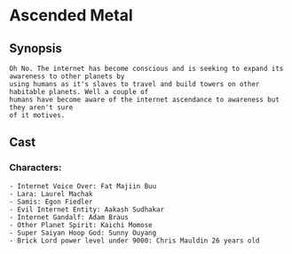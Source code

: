 # Ascended Metal


## Synopsis

    Oh No. The internet has become conscious and is seeking to expand its awareness to other planets by
    using humans as it's slaves to travel and build towers on other habitable planets. Well a couple of
    humans have become aware of the internet ascendance to awareness but they aren't sure
    of it motives.

## Cast

### Characters:

    - Internet Voice Over: Fat Majiin Buu
    - Lara: Laurel Machak
    - Samis: Egon Fiedler
    - Evil Internet Entity: Aakash Sudhakar
    - Internet Gandalf: Adam Braus
    - Other Planet Spirit: Kaichi Momose
    - Super Saiyan Hoop God: Sunny Ouyang
    - Brick Lord power level under 9000: Chris Mauldin 26 years old

